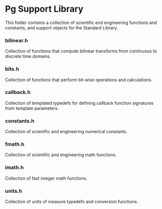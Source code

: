 # Pg Support Library

This folder contains a collection of scientific end engineering functions and constants, and support objects for the Standard Library.

### bilinear.h 
Collection of functions that compute bilinear transforms from continuous to discrete time domains.

### bits.h 
Collection of functions that perform bit-wise operations and calculations.

### callback.h 
Collection of templated typedefs for defining callback function signatures from template parameters.

### constants.h 
Collection of scientific and engineering numerical constants.

### fmath.h 
Collection of scientific and engineering math functions.

### imath.h 
Collection of fast integer math functions.

### units.h 
Collection of units of measure typedefs and conversion functions.
